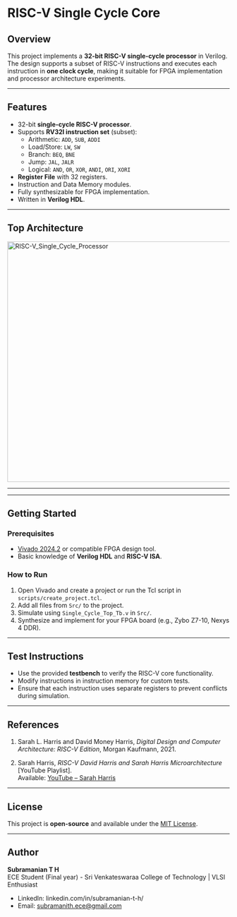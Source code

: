 # RISC-V Single Cycle Core

## Overview
This project implements a **32-bit RISC-V single-cycle processor** in Verilog.  
The design supports a subset of RISC-V instructions and executes each instruction in **one clock cycle**, making it suitable for FPGA implementation and processor architecture experiments.

---

## Features
- 32-bit **single-cycle RISC-V processor**.
- Supports **RV32I instruction set** (subset):
  - Arithmetic: `ADD`, `SUB`, `ADDI`
  - Load/Store: `LW`, `SW`
  - Branch: `BEQ`, `BNE`
  - Jump: `JAL`, `JALR`
  - Logical: `AND`, `OR`, `XOR`, `ANDI`, `ORI`, `XORI`
- **Register File** with 32 registers.
- Instruction and Data Memory modules.
- Fully synthesizable for FPGA implementation.
- Written in **Verilog HDL**.

---

## Top Architecture

<img width="1024" height="545" alt="RISC-V_Single_Cycle_Processor" src="https://github.com/user-attachments/assets/b5c362c6-e05c-4562-99c5-8a5c1f628d00" />

---


---

## Getting Started

### Prerequisites
- [Vivado 2024.2](https://www.xilinx.com/products/design-tools/vivado.html) or compatible FPGA design tool.
- Basic knowledge of **Verilog HDL** and **RISC-V ISA**.

### How to Run
1. Open Vivado and create a project or run the Tcl script in `scripts/create_project.tcl`.
2. Add all files from `Src/` to the project.
3. Simulate using `Single_Cycle_Top_Tb.v` in `Src/`.
4. Synthesize and implement for your FPGA board (e.g., Zybo Z7-10, Nexys 4 DDR).

---

## Test Instructions
- Use the provided **testbench** to verify the RISC-V core functionality.
- Modify instructions in instruction memory for custom tests.
- Ensure that each instruction uses separate registers to prevent conflicts during simulation.

---
## References

1. Sarah L. Harris and David Money Harris, *Digital Design and Computer Architecture: RISC-V Edition*, Morgan Kaufmann, 2021.  

2. Sarah Harris, *RISC-V David Harris and Sarah Harris Microarchitecture* [YouTube Playlist].  
   Available: [YouTube – Sarah Harris](https://www.youtube.com/watch?v=lrN-uBKooRY&list=PLhA3DoZr6boVQy9Pz-aPZLH-rA6DvUidB&index=1)
---

## License
This project is **open-source** and available under the [MIT License](LICENSE).

---

## Author
**Subramanian T H**  
ECE Student (Final year) - Sri Venkateswaraa College of Technology | VLSI Enthusiast
- LinkedIn: linkedin.com/in/subramanian-t-h/  
- Email: subramanith.ece@gmail.com




